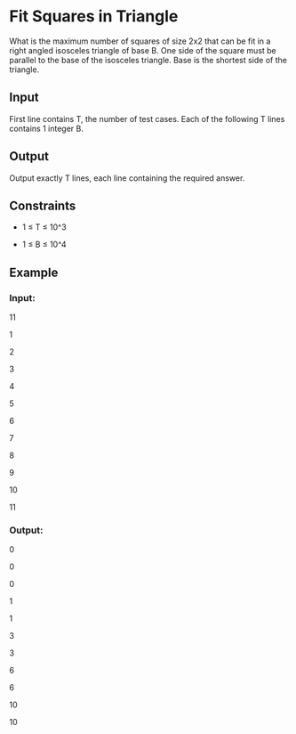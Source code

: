 # Fit Squares in Triangle

What is the maximum number of squares of size 2x2 that can be fit in a right angled isosceles triangle of base B.
One side of the square must be parallel to the base of the isosceles triangle.
Base is the shortest side of the triangle.

## Input

First line contains T, the number of test cases.
Each of the following T lines contains 1 integer B.

## Output

Output exactly T lines, each line containing the required answer.

## Constraints

- 1 ≤ T ≤ 10^3

- 1 ≤ B ≤ 10^4

## Example

### Input:

11

1

2

3

4

5

6

7

8

9

10

11

### Output:

0

0

0

1

1

3

3

6

6

10

10
